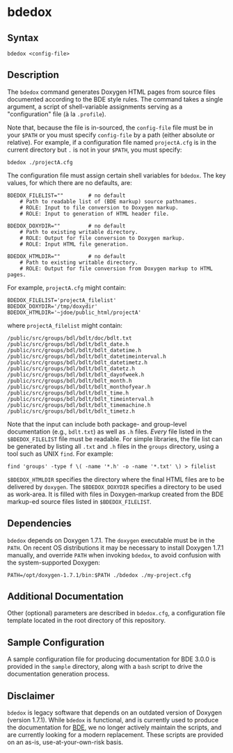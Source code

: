 bdedox
======

Syntax
------

    bdedox <config-file>

Description
-----------

The `bdedox` command generates Doxygen HTML pages from source files documented
according to the BDE style rules.  The command takes a single argument, a
script of shell-variable assignments serving as a "configuration" file (à la
`.profile`).

Note that, because the file is in-sourced, the `config-file` file must be in
your `$PATH` or you must specify `config-file` by a path (either absolute or
relative). For example, if a configuration file named `projectA.cfg` is in the
current directory but `.` is not in your `$PATH`, you must specify:

    bdedox ./projectA.cfg

The configuration file must assign certain shell variables for `bdedox`. The
key values, for which there are no defaults, are:

``` code
BDEDOX_FILELIST=""        # no default
    # Path to readable list of (BDE markup) source pathnames.
    # ROLE: Input to file conversion to Doxygen markup.
    # ROLE: Input to generation of HTML header file.

BDEDOX_DOXYDIR=""         # no default
    # Path to existing writable directory.
    # ROLE: Output for file conversion to Doxygen markup.
    # ROLE: Input HTML file generation.

BDEDOX_HTMLDIR=""         # no default
    # Path to existing writable directory.
    # ROLE: Output for file conversion from Doxygen markup to HTML pages.
```

For example, `projectA.cfg` might contain:

    BDEDOX_FILELIST='projectA_filelist'
    BDEDOX_DOXYDIR='/tmp/doxydir'
    BDEDOX_HTMLDIR='~jdoe/public_html/projectA'

where `projectA_filelist` might contain:

    /public/src/groups/bdl/bdlt/doc/bdlt.txt
    /public/src/groups/bdl/bdlt/bdlt_date.h
    /public/src/groups/bdl/bdlt/bdlt_datetime.h
    /public/src/groups/bdl/bdlt/bdlt_datetimeinterval.h
    /public/src/groups/bdl/bdlt/bdlt_datetimetz.h
    /public/src/groups/bdl/bdlt/bdlt_datetz.h
    /public/src/groups/bdl/bdlt/bdlt_dayofweek.h
    /public/src/groups/bdl/bdlt/bdlt_month.h
    /public/src/groups/bdl/bdlt/bdlt_monthofyear.h
    /public/src/groups/bdl/bdlt/bdlt_time.h
    /public/src/groups/bdl/bdlt/bdlt_timeinterval.h
    /public/src/groups/bdl/bdlt/bdlt_timemachine.h
    /public/src/groups/bdl/bdlt/bdlt_timetz.h

Note that the input can include both package- and group-level documentation
(e.g., `bdlt.txt`) as well as `.h` files. *Every* file listed in the
`$BDEDOX_FILELIST` file must be readable.  For simple libraries, the file list
can be generated by listing all `.txt` and `.h` files in the `groups`
directory, using a tool such as UNIX `find`.  For example:

    find 'groups' -type f \( -name '*.h' -o -name '*.txt' \) > filelist

`$BDEDOX_HTMLDIR` specifies the directory where the final HTML files are to be
delivered by `doxygen`. The `$BDEDOX_DOXYDIR` specifies a directory to be used
as work-area. It is filled with files in Doxygen-markup created from the BDE
markup-ed source files listed in `$BDEDOX_FILELIST`.

Dependencies
------------

`bdedox` depends on Doxygen 1.7.1.  The `doxygen` executable must be in the
`PATH`.  On recent OS distributions it may be necessary to install Doxygen
1.7.1 manually, and override `PATH` when invoking `bdedox`, to avoid confusion
with the system-supported Doxygen:

    PATH=/opt/doxygen-1.7.1/bin:$PATH ./bdedox ./my-project.cfg

Additional Documentation
------------------------

Other (optional) parameters are described in `bdedox.cfg`, a configuration file
template located in the root directory of this repository.

Sample Configuration
--------------------

A sample configuration file for producing documentation for BDE 3.0.0 is
provided in the `sample` directory, along with a `bash` script to drive the
documentation generation process.

Disclaimer
----------

`bdedox` is legacy software that depends on an outdated version of Doxygen
(version 1.7.1).  While `bdedox` is functional, and is currently used to
produce the documentation for [BDE](http://bloomberg.github.io/bde/), we no
longer actively maintain the scripts, and are currently looking for a modern
replacement.  These scripts are provided on an as-is, use-at-your-own-risk
basis.
